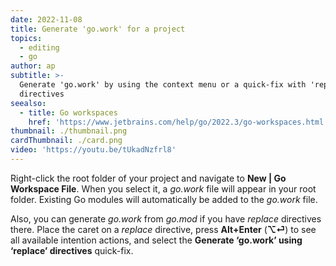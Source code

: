 ```yaml
---
date: 2022-11-08
title: Generate 'go.work' for a project
topics:
  - editing
  - go
author: ap
subtitle: >-
  Generate 'go.work' by using the context menu or a quick-fix with 'replace'
  directives
seealso:
  - title: Go workspaces
    href: 'https://www.jetbrains.com/help/go/2022.3/go-workspaces.html'
thumbnail: ./thumbnail.png
cardThumbnail: ./card.png
video: 'https://youtu.be/tUkadNzfrl8'
---
```

Right-click the root folder of your project and navigate to **New | Go Workspace File**. When you select it, a _go.work_ file will appear in your root folder. Existing Go modules will automatically be added to the _go.work_ file.

Also, you can generate _go.work_ from _go.mod_ if you have _replace_ directives there. Place the caret on a _replace_ directive, press **Alt+Enter** (**⌥⏎**) to see all available intention actions, and select the **Generate ‘go.work’ using ‘replace’ directives** quick-fix.
